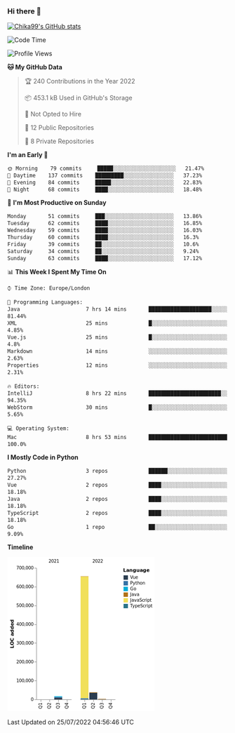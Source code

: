### Hi there 👋
[![Chika99's GitHub stats](https://github-readme-stats.vercel.app/api?username=Chika99&count_private=true&show_icons=true)](https://github.com/anuraghazra/github-readme-stats)

<!--START_SECTION:waka-->
![Code Time](http://img.shields.io/badge/Code%20Time-0%20secs-blue)

![Profile Views](http://img.shields.io/badge/Profile%20Views-1-blue)

**🐱 My GitHub Data** 

> 🏆 240 Contributions in the Year 2022
 > 
> 📦 453.1 kB Used in GitHub's Storage 
 > 
> 🚫 Not Opted to Hire
 > 
> 📜 12 Public Repositories 
 > 
> 🔑 8 Private Repositories  
 > 
**I'm an Early 🐤** 

```text
🌞 Morning    79 commits     █████░░░░░░░░░░░░░░░░░░░░   21.47% 
🌆 Daytime    137 commits    █████████░░░░░░░░░░░░░░░░   37.23% 
🌃 Evening    84 commits     █████░░░░░░░░░░░░░░░░░░░░   22.83% 
🌙 Night      68 commits     ████░░░░░░░░░░░░░░░░░░░░░   18.48%

```
📅 **I'm Most Productive on Sunday** 

```text
Monday       51 commits     ███░░░░░░░░░░░░░░░░░░░░░░   13.86% 
Tuesday      62 commits     ████░░░░░░░░░░░░░░░░░░░░░   16.85% 
Wednesday    59 commits     ████░░░░░░░░░░░░░░░░░░░░░   16.03% 
Thursday     60 commits     ████░░░░░░░░░░░░░░░░░░░░░   16.3% 
Friday       39 commits     ██░░░░░░░░░░░░░░░░░░░░░░░   10.6% 
Saturday     34 commits     ██░░░░░░░░░░░░░░░░░░░░░░░   9.24% 
Sunday       63 commits     ████░░░░░░░░░░░░░░░░░░░░░   17.12%

```


📊 **This Week I Spent My Time On** 

```text
⌚︎ Time Zone: Europe/London

💬 Programming Languages: 
Java                     7 hrs 14 mins       ████████████████████░░░░░   81.44% 
XML                      25 mins             █░░░░░░░░░░░░░░░░░░░░░░░░   4.85% 
Vue.js                   25 mins             █░░░░░░░░░░░░░░░░░░░░░░░░   4.8% 
Markdown                 14 mins             ░░░░░░░░░░░░░░░░░░░░░░░░░   2.63% 
Properties               12 mins             ░░░░░░░░░░░░░░░░░░░░░░░░░   2.31%

🔥 Editors: 
IntelliJ                 8 hrs 22 mins       ███████████████████████░░   94.35% 
WebStorm                 30 mins             █░░░░░░░░░░░░░░░░░░░░░░░░   5.65%

💻 Operating System: 
Mac                      8 hrs 53 mins       █████████████████████████   100.0%

```

**I Mostly Code in Python** 

```text
Python                   3 repos             ██████░░░░░░░░░░░░░░░░░░░   27.27% 
Vue                      2 repos             ████░░░░░░░░░░░░░░░░░░░░░   18.18% 
Java                     2 repos             ████░░░░░░░░░░░░░░░░░░░░░   18.18% 
TypeScript               2 repos             ████░░░░░░░░░░░░░░░░░░░░░   18.18% 
Go                       1 repo              ██░░░░░░░░░░░░░░░░░░░░░░░   9.09%

```


**Timeline**

![Chart not found](https://raw.githubusercontent.com/Chika99/Chika99/main/charts/bar_graph.png) 


 Last Updated on 25/07/2022 04:56:46 UTC
<!--END_SECTION:waka-->

<!--
**Chika99/Chika99** is a ✨ _special_ ✨ repository because its `README.md` (this file) appears on your GitHub profile.

Here are some ideas to get you started:

- 🔭 I’m currently working on ...
- 🌱 I’m currently learning ...
- 👯 I’m looking to collaborate on ...
- 🤔 I’m looking for help with ...
- 💬 Ask me about ...
- 📫 How to reach me: ...
- 😄 Pronouns: ...
- ⚡ Fun fact: ...
-->
